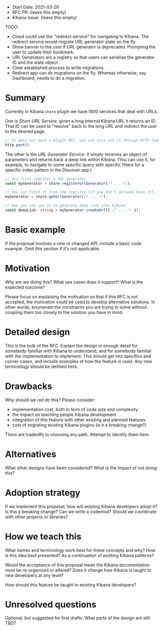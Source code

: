 - Start Date: 2021-03-26
- RFC PR: (leave this empty)
- Kibana Issue: (leave this empty)

TODO:

- Cloud could use the "redirect service" for navigating to Kibana. The redirect service would migrate URL generator state on the fly.
- Show banner to the user if URL generator is deprecated. Prompting the user to update their bookmark.
- URL Generators are a registry so that users can serialize the generator ID and the state object.
- Clear established process to write migrations.
- Redirect app can do migrations on the fly. Whereas otherwise, say Dashboard, needs to do a migration.


# Summary

Currently in Kibana `share` plugin we have 0b10 services that deal with URLs.

One is *Short-URL Service*: given a long internal Kibana URL it returns an ID.
That ID can be used to "resolve" back to the long URL and redirect the user to
the desired page.

```ts
// It does not have a plugin API, you can only use it through HTTP request:
http.post()
```

The other is the *URL Generator Service*: it simply receives an object of
parameters and returns back a deep link within Kibana. (You can use it, for
example, to navigate to some specific query with specific filters for a
specific index pattern in the Discover app.)

```ts
// You first register a URL generator.
const myGenerator = share.registerUrlGenerator(/* ... */);

// You can fetch it from the registry (if you don't already have it).
myGenerator = share.getUrlGenerator(/* ... */);

// Now you can use it to generate deep link into Kibana.
const deepLink: string = myGenerator.createUrl({ /* ... */ });
```







# Basic example

If the proposal involves a new or changed API, include a basic code example.
Omit this section if it's not applicable.

# Motivation

Why are we doing this? What use cases does it support? What is the expected
outcome?

Please focus on explaining the motivation so that if this RFC is not accepted,
the motivation could be used to develop alternative solutions. In other words,
enumerate the constraints you are trying to solve without coupling them too
closely to the solution you have in mind.

# Detailed design

This is the bulk of the RFC. Explain the design in enough detail for somebody
familiar with Kibana to understand, and for somebody familiar with the
implementation to implement. This should get into specifics and corner-cases,
and include examples of how the feature is used. Any new terminology should be
defined here.

# Drawbacks

Why should we *not* do this? Please consider:

- implementation cost, both in term of code size and complexity
- the impact on teaching people Kibana development
- integration of this feature with other existing and planned features
- cost of migrating existing Kibana plugins (is it a breaking change?)

There are tradeoffs to choosing any path. Attempt to identify them here.

# Alternatives

What other designs have been considered? What is the impact of not doing this?

# Adoption strategy

If we implement this proposal, how will existing Kibana developers adopt it? Is
this a breaking change? Can we write a codemod? Should we coordinate with
other projects or libraries?

# How we teach this

What names and terminology work best for these concepts and why? How is this
idea best presented? As a continuation of existing Kibana patterns?

Would the acceptance of this proposal mean the Kibana documentation must be
re-organized or altered? Does it change how Kibana is taught to new developers
at any level?

How should this feature be taught to existing Kibana developers?

# Unresolved questions

Optional, but suggested for first drafts. What parts of the design are still
TBD?